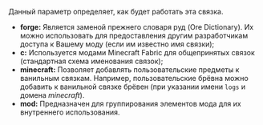 Данный параметр определяет, как будет работать эта связка.

* **forge:** Является заменой прежнего словаря руд (Ore Dictionary). Их можно использовать для предоставления другим разработчикам доступа к Вашему моду (если им известно имя связки);
* **c:** Используется модами Minecraft Fabric для общепринятых связок (стандартная схема именования связок);
* **minecraft:** Позволяет добавлять пользовательские предметы к ванильным связкам. Например, пользовательские брёвна можно добавить к ванильной связке брёвен (при указании имени `logs` и домена _minecraft_).
* **mod:** Предназначен для группирования элементов мода для их внутреннего использования.